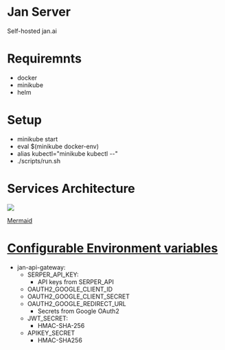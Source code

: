 # Jan Server
Self-hosted jan.ai 

# Requiremnts
- docker
- minikube
- helm

# Setup
- minikube start
- eval $(minikube docker-env)
- alias kubectl="minikube kubectl --"
- ./scripts/run.sh
# Services Architecture
[![](https://mermaid.ink/img/pako:eNp9j09PwkAQxb_KZM5Q2P6DNtFEaWIwISGRk5TDph1otd3F7RbElu_utoCJB93Lzm8y772ZBhOZEoa4LeQxybjSsIpiAebNipyEhuHwvq1IpKDoo6ZKVy08c_GwnD9xTUd-agyBQbjy-aL-NdOZQDs6sJGJ0KNElvuCdC5FBcdcZ1CaHQq4gzcuhn3d9mUutqRIJHRprruk-a0Hi663-TetTPYVtGC-YUXqkCdUrRezJbxc4S91O7IsS-qMlLk2Wq8eow0OcKfyFMMtLyoaYEmq5B1j05nEaKZLijE0ZcrVe4yxOBvRnotXKUsMtaqNTMl6l92g3qcmM8r5TvHyx9lcl5KayVpoDB3P6z0wbPDToG9bPrMZs21_wsbBdIAnDG3bs5jree7YYSwIXH9yHuBXnzq2nMCfTqaOw6ZB4Lt2cP4G0qegKQ?type=png)](https://mermaid.live/edit#pako:eNp9j09PwkAQxb_KZM5Q2P6DNtFEaWIwISGRk5TDph1otd3F7RbElu_utoCJB93Lzm8y772ZBhOZEoa4LeQxybjSsIpiAebNipyEhuHwvq1IpKDoo6ZKVy08c_GwnD9xTUd-agyBQbjy-aL-NdOZQDs6sJGJ0KNElvuCdC5FBcdcZ1CaHQq4gzcuhn3d9mUutqRIJHRprruk-a0Hi663-TetTPYVtGC-YUXqkCdUrRezJbxc4S91O7IsS-qMlLk2Wq8eow0OcKfyFMMtLyoaYEmq5B1j05nEaKZLijE0ZcrVe4yxOBvRnotXKUsMtaqNTMl6l92g3qcmM8r5TvHyx9lcl5KayVpoDB3P6z0wbPDToG9bPrMZs21_wsbBdIAnDG3bs5jree7YYSwIXH9yHuBXnzq2nMCfTqaOw6ZB4Lt2cP4G0qegKQ)

[Mermaid](https://mermaid.live/edit#pako:eNp9j09PwkAQxb_KZM5Q2P6DNtFEaWIwISGRk5TDph1otd3F7RbElu_utoCJB93Lzm8y772ZBhOZEoa4LeQxybjSsIpiAebNipyEhuHwvq1IpKDoo6ZKVy08c_GwnD9xTUd-agyBQbjy-aL-NdOZQDs6sJGJ0KNElvuCdC5FBcdcZ1CaHQq4gzcuhn3d9mUutqRIJHRprruk-a0Hi663-TetTPYVtGC-YUXqkCdUrRezJbxc4S91O7IsS-qMlLk2Wq8eow0OcKfyFMMtLyoaYEmq5B1j05nEaKZLijE0ZcrVe4yxOBvRnotXKUsMtaqNTMl6l92g3qcmM8r5TvHyx9lcl5KayVpoDB3P6z0wbPDToG9bPrMZs21_wsbBdIAnDG3bs5jree7YYSwIXH9yHuBXnzq2nMCfTqaOw6ZB4Lt2cP4G0qegKQ)

# [Configurable Environment variables](https://github.com/menloresearch/jan-server/blob/main/charts/umbrella-chart/values.yaml)
- jan-api-gateway:
    - SERPER_API_KEY: 
        - API keys from SERPER_API
    - OAUTH2_GOOGLE_CLIENT_ID
    - OAUTH2_GOOGLE_CLIENT_SECRET
    - OAUTH2_GOOGLE_REDIRECT_URL
        - Secrets from Google OAuth2
    - JWT_SECRET:
        - HMAC-SHA-256
    - APIKEY_SECRET
        - HMAC-SHA256